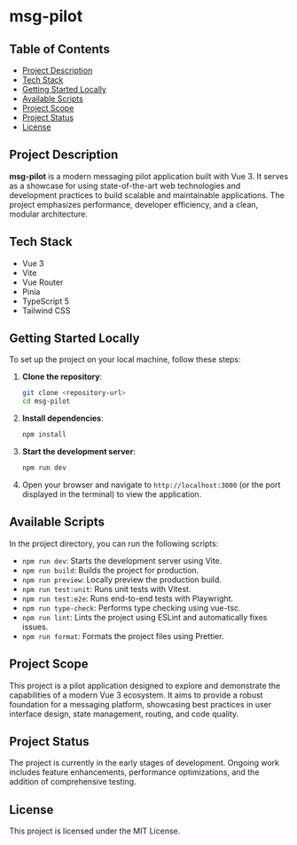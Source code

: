 # msg-pilot

## Table of Contents

- [Project Description](#project-description)
- [Tech Stack](#tech-stack)
- [Getting Started Locally](#getting-started-locally)
- [Available Scripts](#available-scripts)
- [Project Scope](#project-scope)
- [Project Status](#project-status)
- [License](#license)

## Project Description

**msg-pilot** is a modern messaging pilot application built with Vue 3. It serves as a showcase for using state-of-the-art web technologies and development practices to build scalable and maintainable applications. The project emphasizes performance, developer efficiency, and a clean, modular architecture.

## Tech Stack

- Vue 3
- Vite
- Vue Router
- Pinia
- TypeScript 5
- Tailwind CSS

## Getting Started Locally

To set up the project on your local machine, follow these steps:

1. **Clone the repository**:
   ```bash
   git clone <repository-url>
   cd msg-pilot
   ```

2. **Install dependencies**:
   ```bash
   npm install
   ```

3. **Start the development server**:
   ```bash
   npm run dev
   ```

4. Open your browser and navigate to `http://localhost:3000` (or the port displayed in the terminal) to view the application.

## Available Scripts

In the project directory, you can run the following scripts:

- `npm run dev`: Starts the development server using Vite.
- `npm run build`: Builds the project for production.
- `npm run preview`: Locally preview the production build.
- `npm run test:unit`: Runs unit tests with Vitest.
- `npm run test:e2e`: Runs end-to-end tests with Playwright.
- `npm run type-check`: Performs type checking using vue-tsc.
- `npm run lint`: Lints the project using ESLint and automatically fixes issues.
- `npm run format`: Formats the project files using Prettier.

## Project Scope

This project is a pilot application designed to explore and demonstrate the capabilities of a modern Vue 3 ecosystem. It aims to provide a robust foundation for a messaging platform, showcasing best practices in user interface design, state management, routing, and code quality.

## Project Status

The project is currently in the early stages of development. Ongoing work includes feature enhancements, performance optimizations, and the addition of comprehensive testing.

## License

This project is licensed under the MIT License. 